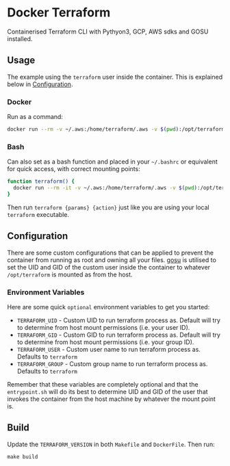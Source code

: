 # Docker Terraform
Containerised Terraform CLI with Pythyon3, GCP, AWS sdks and GOSU installed.

## Usage
The example using the `terraform` user inside the container.
This is explained below in [Configuration](#configuration).

### Docker
Run as a command:

```bash
docker run --rm -v ~/.aws:/home/terraform/.aws -v $(pwd):/opt/terraform contino/terraform --version
```

### Bash
Can also set as a bash function and placed in your `~/.bashrc` or equivalent
for quick access, with correct mounting points:

```bash
function terraform() {
  docker run --rm -it -v ~/.aws:/home/terraform/.aws -v $(pwd):/opt/terraform contino/terraform "$@";
}
```

Then run `terraform {params} {action}` just like you are using your local
`terraform` executable.

## Configuration
There are some custom configurations that can be applied to prevent the
container from running as root and owning all your files.
[gosu](https://github.com/tianon/gosu) is utilised to set the UID and GID of
the custom user inside the container to whatever `/opt/terraform` is mounted as from
the host.

### Environment Variables
Here are some quick `optional` environment variables to get you started:

- `TERRAFORM_UID` - Custom UID to run terraform process as. Default will try to determine from host mount permissions (i.e. your user ID).
- `TERRAFORM_GID` - Custom GID to run terraform process as. Default will try to determine from host mount permissions (i.e. your group ID).
- `TERRAFORM_USER` - Custom user name to run terraform process as. Defaults to `terraform`
- `TERRAFORM_GROUP` - Custom group name to run terraform process as. Defaults to `terraform`

Remember that these variables are completely optional and that the `entrypoint.sh`
will do its best to determine UID and GID of the user that invokes the container
from the host machine by whatever the mount point is.

## Build
Update the `TERRAFORM_VERSION` in both `Makefile` and `DockerFile`. Then run:

```
make build
```

